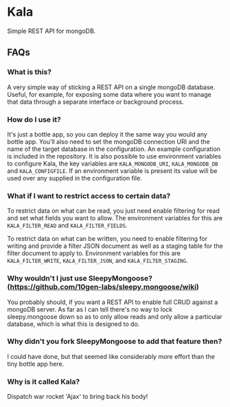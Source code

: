 # Kala
Simple REST API for mongoDB.

## FAQs

### What is this?

A very simple way of sticking a REST API on a single mongoDB database.  Useful,
for example, for exposing some data where you want to manage that data through
a separate interface or background process.

### How do I use it?

It's just a bottle app, so you can deploy it the same way you would any bottle
app.  You'll also need to set the mongoDB connection URI and the name of the
target database in the configuration.  An example configuration is included in
the repository.  It is also possible to use environment variables to configure
Kala, the key variables are `KALA_MONGODB_URI`, `KALA_MONGODB_DB` and
`KALA_CONFIGFILE`.  If an environment variable is present its value will be
used over any supplied in the configuration file.

### What if I want to restrict access to certain data?

To restrict data on what can be read, you just need enable filtering for read
and set what fields you want to allow. The environment variables for this are
`KALA_FILTER_READ` and `KALA_FILTER_FIELDS`.

To restrict data on what can be written, you need to enable filtering for
writing and provide a filter JSON document as well as a staging table for the filter document to apply to. Environment variables for this are `KALA_FILTER_WRITE`, `KALA_FILTER_JSON`, and `KALA_FILTER_STAGING`.

### Why wouldn't I just use SleepyMongoose? (https://github.com/10gen-labs/sleepy.mongoose/wiki)

You probably should, if you want a REST API to enable full CRUD against a mongoDB server.  As far as I can tell there's no way to lock sleepy.mongoose down so as to only allow reads and only allow a particular database, which is what this is designed to do.

### Why didn't you fork SleepyMongoose to add that feature then?

I could have done, but that seemed like considerably more effort than the tiny bottle app here.

### Why is it called Kala?

Dispatch war rocket 'Ajax' to bring back his body!
